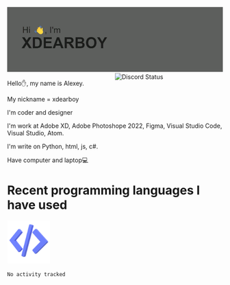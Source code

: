 <img src="header.png" alt="я арсдев">

<a href="https://discord.com/users/942853223469973504" target="_blank">
        <img width="50%" align="right" alt="Discord Status" src="https://lanyard.cnrad.dev/api/900028801793273987?bg=1f1f1f&borderRadius=5px">
  </a>
  
Hello✋, my name is Alexey.

My nickname = xdearboy

I'm coder and designer

I'm work at Adobe XD, Adobe Photoshope 2022, Figma, Visual Studio Code, Visual Studio, Atom.

I'm write on Python, html, js, c#.

Have computer and laptop💻

# Recent programming languages I have used

<img src="code.png" alt="drawing" width="100"/>

<!--START_SECTION:waka-->

```text
No activity tracked
```

<!--END_SECTION:waka-->
